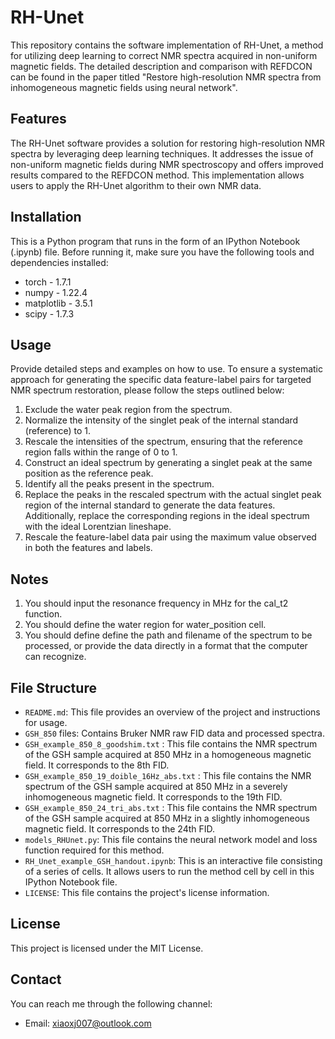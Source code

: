 # RH-Unet

This repository contains the software implementation of RH-Unet, a method for utilizing deep learning to correct NMR spectra acquired in non-uniform magnetic fields. The detailed description and comparison with REFDCON can be found in the paper titled "Restore high-resolution NMR spectra from inhomogeneous magnetic fields using neural network".

## Features

The RH-Unet software provides a solution for restoring high-resolution NMR spectra by leveraging deep learning techniques. It addresses the issue of non-uniform magnetic fields during NMR spectroscopy and offers improved results compared to the REFDCON method. This implementation allows users to apply the RH-Unet algorithm to their own NMR data.

## Installation

This is a Python program that runs in the form of an IPython Notebook (.ipynb) file. Before running it, make sure you have the following tools and dependencies installed:

- torch - 1.7.1
- numpy - 1.22.4
- matplotlib - 3.5.1
- scipy - 1.7.3

## Usage

Provide detailed steps and examples on how to use.
To ensure a systematic approach for generating the specific data feature-label pairs for targeted NMR spectrum restoration, please follow the steps outlined below:
1. Exclude the water peak region from the spectrum.
2. Normalize the intensity of the singlet peak of the internal standard (reference) to 1.
3. Rescale the intensities of the spectrum, ensuring that the reference region falls within the range of 0 to 1.
4. Construct an ideal spectrum by generating a singlet peak at the same position as the reference peak.
5. Identify all the peaks present in the spectrum.
6. Replace the peaks in the rescaled spectrum with the actual singlet peak region of the internal standard to generate the data features. Additionally, replace the corresponding regions in the ideal spectrum with the ideal Lorentzian lineshape.
7. Rescale the feature-label data pair using the maximum value observed in both the features and labels.

## Notes

1. You should input the resonance frequency in MHz for the cal_t2 function.
2. You should define the water region for water_position cell.
3. You should define define the path and filename of the spectrum to be processed, or provide the data directly in a format that the computer can recognize. 

## File Structure

- `README.md`: This file provides an overview of the project and instructions for usage.
- `GSH_850` files: Contains Bruker NMR raw FID data and processed spectra.
- `GSH_example_850_8_goodshim.txt` : This file contains the NMR spectrum of the GSH sample acquired at 850 MHz in a homogeneous magnetic field. It corresponds to the 8th FID.
- `GSH_example_850_19_doible_16Hz_abs.txt` : This file contains the NMR spectrum of the GSH sample acquired at 850 MHz in a severely inhomogeneous magnetic field. It corresponds to the 19th FID.
- `GSH_example_850_24_tri_abs.txt` : This file contains the NMR spectrum of the GSH sample acquired at 850 MHz in a slightly inhomogeneous magnetic field. It corresponds to the 24th FID.
- `models_RHUnet.py`: This file contains the neural network model and loss function required for this method.
- `RH_Unet_example_GSH_handout.ipynb`: This is an interactive file consisting of a series of cells. It allows users to run the method cell by cell in this IPython Notebook file.
- `LICENSE`: This file contains the project's license information.

## License

This project is licensed under the MIT License.

## Contact

You can reach me through the following channel:
- Email: xiaoxj007@outlook.com
